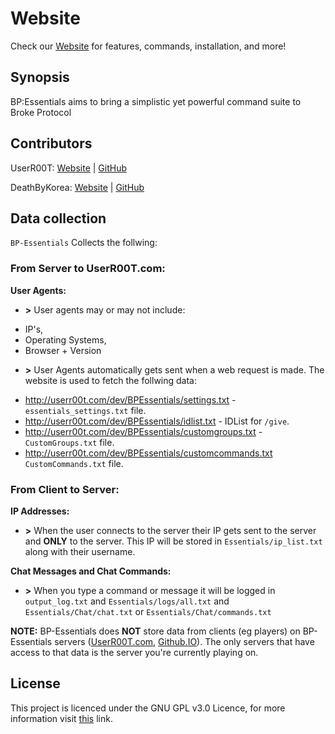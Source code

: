 # Website

Check our [Website](https://userr00t.github.io/BP-Essentials/) for features, commands, installation, and more!


## Synopsis

BP:Essentials aims to bring a simplistic yet powerful command suite to Broke Protocol


## Contributors

UserR00T: [Website](https://UserR00T.com) | [GitHub](https://github.com/UserR00T)

DeathByKorea: [Website](https://DeathByKorea.uk) | [GitHub](https://github.com/DeathByKorea)

## Data collection

``BP-Essentials`` Collects the follwing:

### From Server to UserR00T.com:
**User Agents:**
- **>** User agents may or may not include:
* IP's,
* Operating Systems,
* Browser + Version
- **>** User Agents automatically gets sent when a web request is made. The website is used to fetch the follwing data:
* http://userr00t.com/dev/BPEssentials/settings.txt - ``essentials_settings.txt`` file.
* http://userr00t.com/dev/BPEssentials/idlist.txt - IDList for ``/give``.
* http://userr00t.com/dev/BPEssentials/customgroups.txt - ``CustomGroups.txt`` file.
* http://userr00t.com/dev/BPEssentials/customcommands.txt ``CustomCommands.txt`` file.

### From Client to Server:
**IP Addresses:**
- **>** When the user connects to the server their IP gets sent to the server and **ONLY** to the server. This IP will be stored in ``Essentials/ip_list.txt`` along with their username.

**Chat Messages and Chat Commands:**
- **>** When you type a command or message it will be logged in ``output_log.txt`` and ``Essentials/logs/all.txt`` and ``Essentials/Chat/chat.txt`` or ``Essentials/Chat/commands.txt``


**NOTE:** BP-Essentials does **NOT** store data from clients (eg players) on BP-Essentials servers ([UserR00T.com](http://userr00t.com), [Github.IO](https://userr00t.github.io)). The only servers that have access to that data is the server you're currently playing on.

## License

This project is licenced under the GNU GPL v3.0 Licence, for more information visit [this](https://choosealicense.com/licenses/gpl-3.0/) link.
